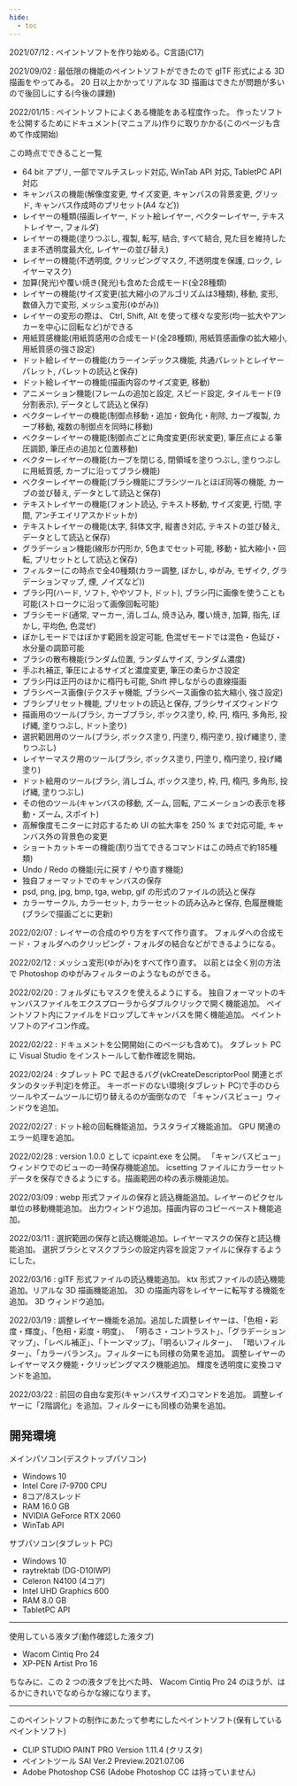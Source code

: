 ```yaml
---
hide:
  - toc
---
```


2021/07/12 : ペイントソフトを作り始める。C言語(C17)

2021/09/02 : 最低限の機能のペイントソフトができたので glTF 形式による 3D 描画をやってみる。
20 日以上かかってリアルな 3D 描画はできたが問題が多いので後回しにする(今後の課題)

2022/01/15 : ペイントソフトによくある機能をある程度作った。
作ったソフトを公開するためにドキュメント(マニュアル)作りに取りかかる(このページも含めて作成開始)

この時点でできること一覧

+ 64 bit アプリ, 一部でマルチスレッド対応, WinTab API 対応,  TabletPC API 対応
+ キャンバスの機能(解像度変更, サイズ変更, キャンバスの背景変更, グリッド, キャンバス作成時のプリセット(A4 など))
+ レイヤーの種類(描画レイヤー, ドット絵レイヤー, ベクターレイヤー, テキストレイヤー, フォルダ)
+ レイヤーの機能(塗りつぶし, 複製, 転写, 結合, すべて結合, 見た目を維持したまま不透明度最大化, レイヤーの並び替え)
+ レイヤーの機能(不透明度, クリッピングマスク, 不透明度を保護, ロック, レイヤーマスク)
+ 加算(発光)や覆い焼き(発光)も含めた合成モード(全28種類)
+ レイヤーの機能(サイズ変更(拡大縮小のアルゴリズムは3種類), 移動, 変形, 数値入力で変形, メッシュ変形(ゆがみ))
+ レイヤーの変形の際は、 Ctrl, Shift, Alt を使って様々な変形(均一拡大やアンカーを中心に回転など)ができる
+ 用紙質感機能(用紙質感用の合成モード(全28種類), 用紙質感画像の拡大縮小, 用紙質感の強さ設定)
+ ドット絵レイヤーの機能(カラーインデックス機能, 共通パレットとレイヤーパレット, パレットの読込と保存)
+ ドット絵レイヤーの機能(描画内容のサイズ変更, 移動)
+ アニメーション機能(フレームの追加と設定, スピード設定, タイルモード(9分割表示), データとして読込と保存)
+ ベクターレイヤーの機能(制御点移動・追加・鋭角化・削除, カーブ複製, カーブ移動, 複数の制御点を同時に移動)
+ ベクターレイヤーの機能(制御点ごとに角度変更(形状変更), 筆圧点による筆圧調節, 筆圧点の追加と位置移動)
+ ベクターレイヤーの機能(カーブを閉じる, 閉領域を塗りつぶし, 塗りつぶしに用紙質感, カーブに沿ってブラシ機能)
+ ベクターレイヤーの機能(ブラシ機能にブラシツールとほぼ同等の機能, カーブの並び替え, データとして読込と保存)
+ テキストレイヤーの機能(フォント読込, テキスト移動, サイズ変更, 行間, 字間, アンチエイリアスかドットか)
+ テキストレイヤーの機能(太字, 斜体文字, 縦書き対応, テキストの並び替え, データとして読込と保存)
+ グラデーション機能(線形か円形か, 5色までセット可能, 移動・拡大縮小・回転, プリセットとして読込と保存)
+ フィルター(この時点で全40種類(カラー調整, ぼかし, ゆがみ, モザイク, グラデーションマップ, 煙, ノイズなど))
+ ブラシ円(ハード, ソフト, ややソフト, ドット), ブラシ円に画像を使うことも可能(ストロークに沿って画像回転可能)
+ ブラシモード(通常, マーカー, 消しゴム, 焼き込み, 覆い焼き, 加算, 指先, ぼかし, 平均色, 色混ぜ)
+ ぼかしモードではぼかす範囲を設定可能, 色混ぜモードでは混色・色延び・水分量の調節可能
+ ブラシの散布機能(ランダム位置, ランダムサイズ, ランダム濃度)
+ 手ぶれ補正, 筆圧によるサイズと濃度変更, 筆圧の柔らかさ設定
+ ブラシ円は正円のほかに楕円も可能, Shift 押しながらの直線描画
+ ブラシベース画像(テクスチャ機能, ブラシベース画像の拡大縮小, 強さ設定)
+ ブラシプリセット機能, プリセットの読込と保存, ブラシサイズウィンドウ
+ 描画用のツール(ブラシ, カーブブラシ, ボックス塗り, 枠, 円, 楕円, 多角形, 投げ縄, 塗りつぶし, ドット塗り)
+ 選択範囲用のツール(ブラシ, ボックス塗り, 円塗り, 楕円塗り, 投げ縄塗り, 塗りつぶし)
+ レイヤーマスク用のツール(ブラシ, ボックス塗り, 円塗り, 楕円塗り, 投げ縄塗り)
+ ドット絵用のツール(ブラシ, 消しゴム, ボックス塗り, 枠, 円, 楕円, 多角形, 投げ縄, 塗りつぶし)
+ その他のツール(キャンバスの移動, ズーム, 回転, アニメーションの表示を移動・ズーム, スポイト)
+ 高解像度モニターに対応するため UI の拡大率を 250 % まで対応可能, キャンバス外の背景色の変更
+ ショートカットキーの機能(割り当てできるコマンドはこの時点で約185種類)
+ Undo / Redo の機能(元に戻す / やり直す機能)
+ 独自フォーマットでのキャンバスの保存
+ psd, png, jpg, bmp, tga, webp, gif の形式のファイルの読込と保存
+ カラーサークル, カラーセット, カラーセットの読み込みと保存, 色履歴機能(ブラシで描画ごとに更新)

2022/02/07 : レイヤーの合成のやり方をすべて作り直す。
フォルダへの合成モード・フォルダへのクリッピング・フォルダの結合などができるようになる。

2022/02/12 : メッシュ変形(ゆがみ)をすべて作り直す。
以前とは全く別の方法で Photoshop のゆがみフィルターのようなものができる。

2022/02/20 : フォルダにもマスクを使えるようにする。
独自フォーマットのキャンバスファイルをエクスプローラからダブルクリックで開く機能追加。
ペイントソフト内にファイルをドロップしてキャンバスを開く機能追加。
ペイントソフトのアイコン作成。

2022/02/22 : ドキュメントを公開開始(このページも含めて)。
タブレット PC に Visual Studio をインストールして動作確認を開始。

2022/02/24 : タブレット PC で起きるバグ(vkCreateDescriptorPool 関連とボタンのタッチ判定)を修正。
キーボードのない環境(タブレット PC)で手のひらツールやズームツールに切り替えるのが面倒なので
「キャンバスビュー」ウィンドウを追加。

2022/02/27 : ドット絵の回転機能追加。ラスタライズ機能追加。 GPU 関連のエラー処理を追加。

2022/02/28 : version 1.0.0 として icpaint.exe を公開。
「キャンバスビュー」ウィンドウでのビューの一時保存機能追加。
 icsetting ファイルにカラーセットデータを保存できるようにする。描画範囲の枠の表示機能追加。

2022/03/09 : webp 形式ファイルの保存と読込機能追加。レイヤーのピクセル単位の移動機能追加。
出力ウィンドウ追加。描画内容のコピーペースト機能追加。

2022/03/11 : 選択範囲の保存と読込機能追加。レイヤーマスクの保存と読込機能追加。
選択ブラシとマスクブラシの設定内容を設定ファイルに保存するようにした。

2022/03/16 : glTF 形式ファイルの読込機能追加。 ktx 形式ファイルの読込機能追加。リアルな 3D 描画機能追加。
3D の描画内容をレイヤーに転写する機能を追加。 3D ウィンドウ追加。

2022/03/19 : 調整レイヤー機能を追加。追加した調整レイヤーは、「色相・彩度・輝度」、「色相・彩度・明度」、
「明るさ・コントラスト」、「グラデーションマップ」、「レベル補正」、「トーンマップ」、「明るいフィルター」、
「暗いフィルター」、「カラーバランス」。フィルターにも同様の効果を追加。
調整レイヤーのレイヤーマスク機能・クリッピングマスク機能追加。
輝度を透明度に変換コマンドを追加。

2022/03/22 : 前回の自由な変形(キャンバスサイズ)コマンドを追加。
調整レイヤーに「2階調化」を追加。フィルターにも同様の効果を追加。


## 開発環境

メインパソコン(デスクトップパソコン)

+ Windows 10
+ Intel Core i7-9700 CPU
+ 8コア/8スレッド
+ RAM 16.0 GB
+ NVIDIA GeForce RTX 2060
+ WinTab API


サブパソコン(タブレット PC)

+ Windows 10
+ raytrektab (DG-D10IWP)
+ Celeron N4100 (4コア)
+ Intel UHD Graphics 600
+ RAM 8.0 GB
+ TabletPC API

---

使用している液タブ(動作確認した液タブ)

+ Wacom Cintiq Pro 24
+ XP-PEN Artist Pro 16

ちなみに、この 2 つの液タブを比べた時、 Wacom Cintiq Pro 24 のほうが、はるかにきれいでなめらかな線になります。

---

このペイントソフトの制作にあたって参考にしたペイントソフト(保有しているペイントソフト)

+ CLIP STUDIO PAINT PRO Version 1.11.4 (クリスタ)
+ ペイントツール SAI Ver.2 Preview.2021.07.06
+ Adobe Photoshop CS6 (Adobe Photoshop CC は持っていません)
